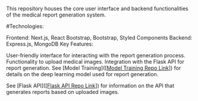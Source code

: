 This repository houses the core user interface and backend functionalities of the medical report generation system.

#Technologies:

Frontend: Next.js, React Bootstrap, Bootstrap, Styled Components
Backend: Express.js, MongoDB
Key Features:

User-friendly interface for interacting with the report generation process.
Functionality to upload medical images.
Integration with the Flask API for report generation.
See [Model Training]([[Model Training Repo Link](https://github.com/AbdulWahabRaza123/Report-generation-work)]) for details on the deep learning model used for report generation.

See [Flask API]([[Flask API Repo Link](https://github.com/AbdulWahabRaza123/report_gen_api)]) for information on the API that generates reports based on uploaded images.
